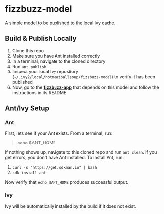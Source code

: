 # fizzbuzz-model
A simple model to be published to the local Ivy cache.

## Build & Publish Locally
1. Clone this repo
2. Make sure you have Ant installed correctly
3. In a terminal, navigate to the cloned directory
4. Run `ant publish`
5. Inspect your local Ivy repository (`~/.ivy2/local/hotmeatballsoup/fizzbuzz-model`) to verify it has been published
6. Now, go to the [**fizzbuzz-app**](https://github.com/hotmeatballsoup/fizzbuzz-app) that depends on this model and follow the instructions in its README

## Ant/Ivy Setup
### Ant
First, lets see if your Ant exists. From a terminal, run:

> echo $ANT_HOME

If nothing shows up, navigate to this cloned repo and run `ant clean`. If you get errors, you don't have Ant installed. To install Ant, run:

1. `curl -s "https://get.sdkman.io" | bash`
2. `sdk install ant`

Now verify that `echo $ANT_HOME` produces successful output.

### Ivy

Ivy will be automatically installed by the build if it does not exist.

